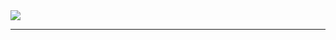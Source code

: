 <div class="banner">
  <img src="https://github.com/user-attachments/assets/fe72871e-6435-491d-84a1-d2723a849878" />
</div>
<hr>
<br/>
<div class="MainContent">
  <a href="https://img.shields.io/badge/Java-yellow?style=for-the-badge&logo=openjdk&logoSize=auto></a> 

</div>


